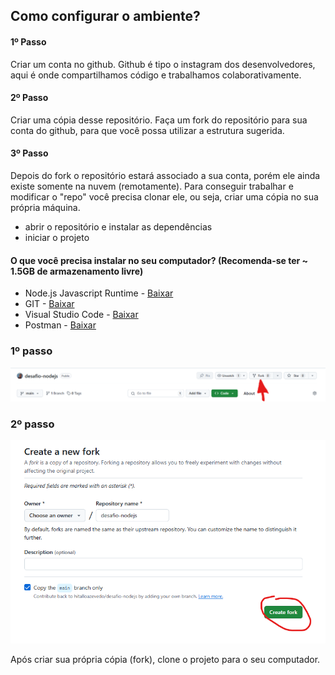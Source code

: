 
## Como configurar o ambiente?
#### 1º Passo
Criar um conta no github. Github é tipo o instagram dos desenvolvedores, aqui é onde compartilhamos código e trabalhamos colaborativamente.

#### 2º Passo
Criar uma cópia desse repositório. Faça um fork do repositório para sua conta do github, para que você possa utilizar a estrutura sugerida.

#### 3º Passo
Depois do fork o repositório estará associado a sua conta, porém ele ainda existe somente na nuvem (remotamente). Para conseguir trabalhar e modificar o "repo" você precisa clonar ele, ou seja, criar uma cópia no sua própria máquina.
- abrir o repositório e instalar as dependências
- iniciar o projeto

#### O que você precisa instalar no seu computador? (Recomenda-se ter ~ 1.5GB de armazenamento livre)
- Node.js Javascript Runtime - [Baixar](https://nodejs.org/pt)
- GIT - [Baixar](https://git-scm.com/downloads)
- Visual Studio Code - [Baixar](https://code.visualstudio.com/)
- Postman - [Baixar](https://www.postman.com/downloads/)



<div>
  <h3>1º passo</h3>
  <img src="image.png">
</div>

<div>
  <h3>2º passo</h3>
  <img src="image-1.png">
</div>


Após criar sua própria cópia (fork), clone o projeto para o seu computador.
